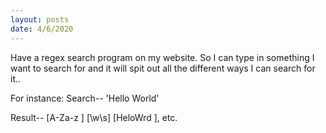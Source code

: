 ```yaml
---
layout: posts
date: 4/6/2020
---
```


Have a regex search program on my website. So I can type in something I want to search for and it will spit out all the different ways I can search for it..

For instance:
Search-- 'Hello World'

Result-- [A-Za-z ] [\w\s] [HeloWrd ], etc.
